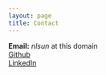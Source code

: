 ```yaml
---
layout: page
title: Contact
---
```


**Email:** *nlsun* at this domain
<br> [Github](https://github.com/nlsun)
<br> [LinkedIn](https://www.linkedin.com/in/nlsun)
